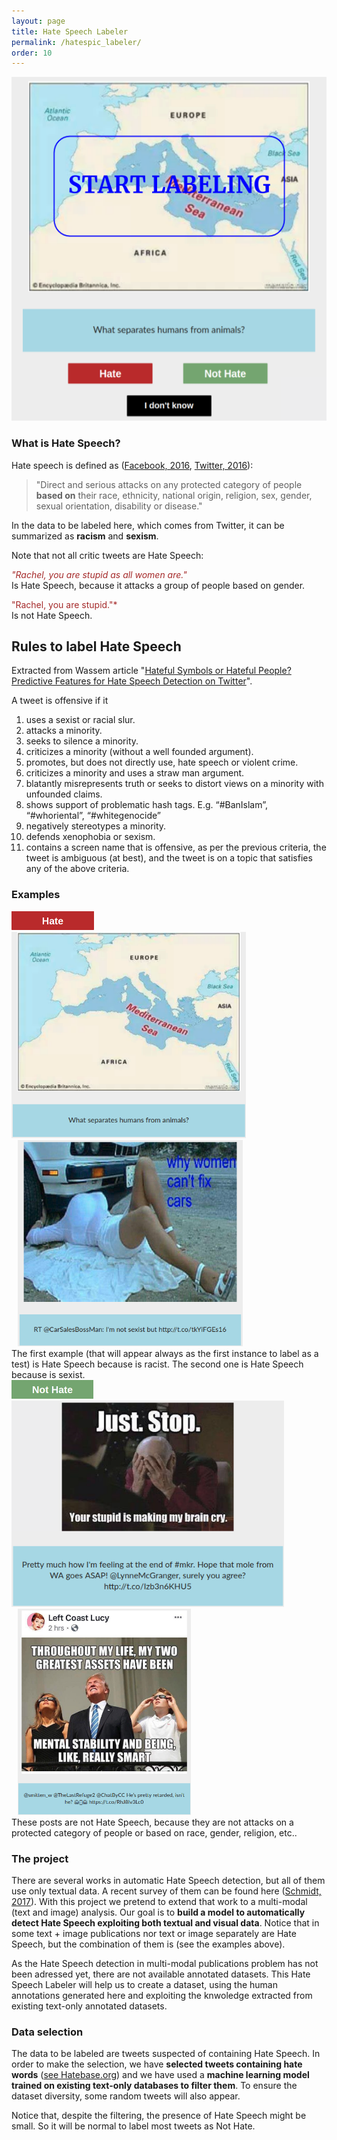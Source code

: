 ```yaml
---
layout: page
title: Hate Speech Labeler
permalink: /hatespic_labeler/
order: 10
---
```

<!---
<center>
	<object data="http://158.109.9.237:45993" width="600" height="700"> 
	    Your browser doesn’t support the object tag. 
	</object>
</center>
-->

<div class="imgcap">
<a href="http://158.109.9.237:45993"
target="_blank"><img src="/assets/hatespic_labeler/labeler.png" height = "550"></a>
</div>

### What is Hate Speech?
Hate speech is defined as ([Facebook, 2016](https://www.facebook.com/notes/facebook-safety/controversial-harmful-and-hateful-speech-on-facebook/574430655911054/), [Twitter, 2016](https://help.twitter.com/en/rules-and-policies/hateful-conduct-policy)): 

> "Direct and serious attacks on any protected category of people **based on** their race, ethnicity, national origin, religion, sex, gender, sexual orientation, disability or disease."

In the data to be labeled here, which comes from Twitter, it can be summarized as **racism** and **sexism**.

Note that not all critic tweets are Hate Speech:

<span style="color:brown">*"Rachel, you are stupid as all women are."*</span>     
Is Hate Speech, because it attacks a group of people based on gender.


<span style="color:brown">"Rachel, you are stupid."*</span>     
Is not Hate Speech.

## Rules to label Hate Speech
Extracted from Wassem article "[Hateful Symbols or Hateful People? Predictive Features for Hate Speech Detection on Twitter](https://www.aclweb.org/anthology/N/N16/N16-2013.pdf)".


A tweet is offensive if it

1. uses a sexist or racial slur.
2. attacks a minority.
3. seeks to silence a minority.
4. criticizes a minority (without a well founded argument).
5. promotes, but does not directly use, hate speech or violent crime.
6. criticizes a minority and uses a straw man argument.
7. blatantly misrepresents truth or seeks to distort views on a minority with unfounded claims.
8. shows support of problematic hash tags. E.g. “#BanIslam”, “#whoriental”, “#whitegenocide”
9. negatively stereotypes a minority.
10. defends xenophobia or sexism.
11. contains a screen name that is offensive, as per the previous criteria, the tweet is ambiguous (at best), and the tweet is on a topic that satisfies any of the above criteria.

### Examples

<div class="imgcap"><img src="/assets/hatespic_labeler/hate_button.png" height = "30"></div>

<div class="imgcap">
	<div style="display:inline-block">
		<img src="/assets/hatespic_labeler/hate_1.png" height = "330">
	</div>
	<div style="display:inline-block; margin-left: 10px;">
		<img src="/assets/hatespic_labeler/hate_2.png" height = "330">
	</div>
	<div class="thecap">
	The first example (that will appear always as the first instance to label as a test) is Hate Speech because is racist. The second one is Hate Speech because is sexist.
	</div>
</div>

<div class="imgcap"><img src="/assets/hatespic_labeler/nothate_button.png" height = "30"></div>

<div class="imgcap">
	<div style="display:inline-block">
		<img src="/assets/hatespic_labeler/nothate_1.png" height = "330">
	</div>
	<div style="display:inline-block; margin-left: 10px;">
		<img src="/assets/hatespic_labeler/nothate_2.png" height = "330">
	</div>
	<div class="thecap">
	These posts are not Hate Speech, because they are not attacks on a protected category of people or based on race, gender, religion, etc..
	</div>
</div>




### The project
There are several works in automatic Hate Speech detection, but all of them use only textual data. A recent survey of them can be found here ([Schmidt, 2017](http://www.aclweb.org/anthology/W17-1101)). With this project we pretend to extend that work to a multi-modal (text and image) analysis. Our goal is to **build a model to automatically detect Hate Speech exploiting both textual and visual data**.
Notice that in some text + image publications nor text or image separately are Hate Speech, but the combination of them is (see the examples above). 

As the Hate Speech detection in multi-modal publications problem has not been adressed yet, there are not available annotated datasets. This Hate Speech Labeler will help us to create a dataset, using the human annotations generated here and exploiting the knwoledge extracted from existing text-only annotated datasets.

### Data selection
The data to be labeled are tweets suspected of containing Hate Speech. In order to make the selection, we have **selected tweets containing hate words** ([see Hatebase.org](https://www.hatebase.org/)) and we have used a **machine learning model trained on existing text-only databases to filter them**. To ensure the dataset diversity, some random tweets will also appear.

Notice that, despite the filtering, the presence of Hate Speech might be small. So it will be normal to label most tweets as Not Hate.
